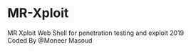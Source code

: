 # MR-Xploit
MR Xploit Web Shell for penetration testing and exploit 2019 <br />
Coded By @Moneer Masoud
